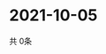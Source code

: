 # 2021-10-05
  共 0条

  <!-- BEGIN -->
  <!-- 最后更新时间Tue Oct 05 2021 10:03:24 GMT+0000 (Coordinated Universal Time) -->
  
  <!-- END -->
  
  